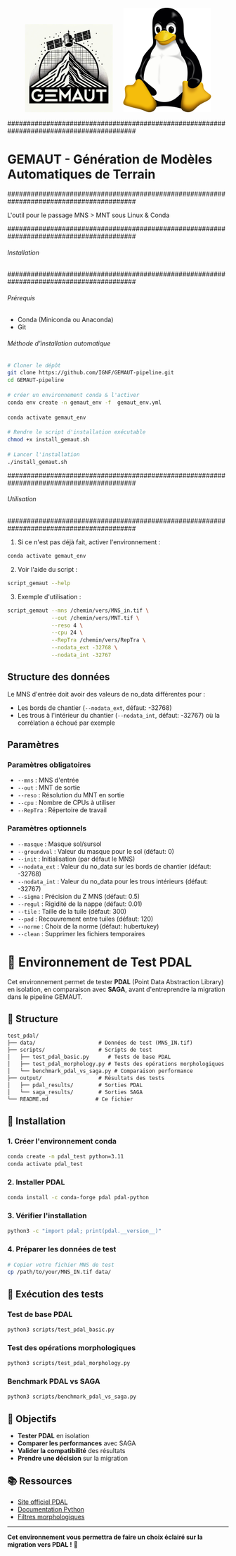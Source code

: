 <p align="center">
  <img src="assets/logo.png" alt="GEMAUT" width="200" style="margin-right: 20px;"/>
  <img src="assets/Linux.png" alt="Linux" width="200"/>
</p>

#########################################################################################
# GEMAUT - Génération de Modèles Automatiques de Terrain
#########################################################################################

L'outil pour le passage MNS > MNT sous Linux & Conda

#########################################################################################
###### Installation
#########################################################################################

###### Prérequis
- Conda (Miniconda ou Anaconda)
- Git

###### Méthode d'installation automatique
```bash
# Cloner le dépôt
git clone https://github.com/IGNF/GEMAUT-pipeline.git
cd GEMAUT-pipeline

# créer un environnement conda & l'activer
conda env create -n gemaut_env -f  gemaut_env.yml

conda activate gemaut_env

# Rendre le script d'installation exécutable
chmod +x install_gemaut.sh

# Lancer l'installation
./install_gemaut.sh
```

#########################################################################################
###### Utilisation
#########################################################################################
1. Si ce n'est pas déjà fait, activer l'environnement :
```bash
conda activate gemaut_env
```

2. Voir l'aide du script :
```bash
script_gemaut --help
```

3. Exemple d'utilisation :
```bash
script_gemaut --mns /chemin/vers/MNS_in.tif \
              --out /chemin/vers/MNT.tif \
              --reso 4 \
              --cpu 24 \
              --RepTra /chemin/vers/RepTra \
              --nodata_ext -32768 \
              --nodata_int -32767
```

## Structure des données

Le MNS d'entrée doit avoir des valeurs de no_data différentes pour :
- Les bords de chantier (`--nodata_ext`, défaut: -32768)
- Les trous à l'intérieur du chantier (`--nodata_int`, défaut: -32767) où la corrélation a échoué par exemple

## Paramètres

### Paramètres obligatoires
- `--mns` : MNS d'entrée
- `--out` : MNT de sortie
- `--reso` : Résolution du MNT en sortie
- `--cpu` : Nombre de CPUs à utiliser
- `--RepTra` : Répertoire de travail

### Paramètres optionnels
- `--masque` : Masque sol/sursol
- `--groundval` : Valeur du masque pour le sol (défaut: 0)
- `--init` : Initialisation (par défaut le MNS)
- `--nodata_ext` : Valeur du no_data sur les bords de chantier (défaut: -32768)
- `--nodata_int` : Valeur du no_data pour les trous intérieurs (défaut: -32767)
- `--sigma` : Précision du Z MNS (défaut: 0.5)
- `--regul` : Rigidité de la nappe (défaut: 0.01)
- `--tile` : Taille de la tuile (défaut: 300)
- `--pad` : Recouvrement entre tuiles (défaut: 120)
- `--norme` : Choix de la norme (défaut: hubertukey)
- `--clean` : Supprimer les fichiers temporaires

# 🧪 Environnement de Test PDAL

Cet environnement permet de tester **PDAL** (Point Data Abstraction Library) en isolation, en comparaison avec **SAGA**, avant d'entreprendre la migration dans le pipeline GEMAUT.

## 📁 Structure

```
test_pdal/
├── data/                    # Données de test (MNS_IN.tif)
├── scripts/                 # Scripts de test
│   ├── test_pdal_basic.py      # Tests de base PDAL
│   ├── test_pdal_morphology.py # Tests des opérations morphologiques
│   └── benchmark_pdal_vs_saga.py # Comparaison performance
├── output/                  # Résultats des tests
│   ├── pdal_results/        # Sorties PDAL
│   └── saga_results/        # Sorties SAGA
└── README.md               # Ce fichier
```

## 🚀 Installation

### 1. Créer l'environnement conda
```bash
conda create -n pdal_test python=3.11
conda activate pdal_test
```

### 2. Installer PDAL
```bash
conda install -c conda-forge pdal pdal-python
```

### 3. Vérifier l'installation
```bash
python3 -c "import pdal; print(pdal.__version__)"
```

### 4. Préparer les données de test
```bash
# Copier votre fichier MNS de test
cp /path/to/your/MNS_IN.tif data/
```

## 🧪 Exécution des tests

### Test de base PDAL
```bash
python3 scripts/test_pdal_basic.py
```

### Test des opérations morphologiques
```bash
python3 scripts/test_pdal_morphology.py
```

### Benchmark PDAL vs SAGA
```bash
python3 scripts/benchmark_pdal_vs_saga.py
```

## 🎯 Objectifs

- **Tester PDAL** en isolation
- **Comparer les performances** avec SAGA
- **Valider la compatibilité** des résultats
- **Prendre une décision** sur la migration

## 📚 Ressources

- [Site officiel PDAL](https://pdal.io/)
- [Documentation Python](https://pdal.io/python.html)
- [Filtres morphologiques](https://pdal.io/stages/filters.morphology.html)

---

**Cet environnement vous permettra de faire un choix éclairé sur la migration vers PDAL !** 🎯

